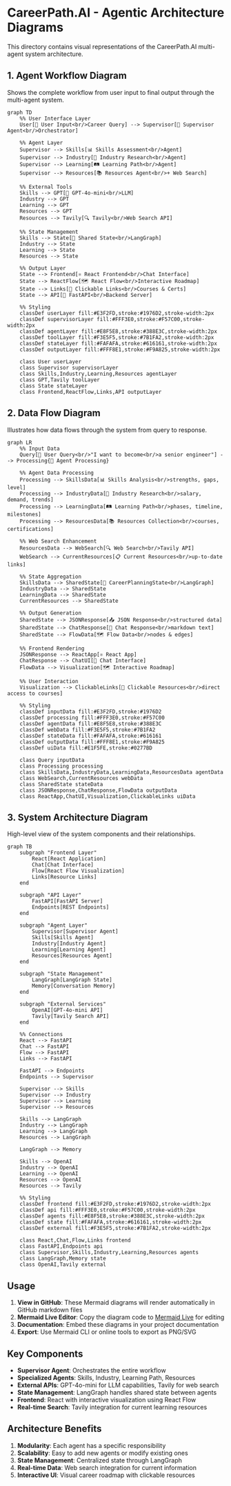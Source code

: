 # CareerPath.AI - Agentic Architecture Diagrams

This directory contains visual representations of the CareerPath.AI multi-agent system architecture.

## 1. Agent Workflow Diagram

Shows the complete workflow from user input to final output through the multi-agent system.

```mermaid
graph TD
    %% User Interface Layer
    User[👤 User Input<br/>Career Query] --> Supervisor[🎯 Supervisor Agent<br/>Orchestrator]
    
    %% Agent Layer
    Supervisor --> Skills[📊 Skills Assessment<br/>Agent]
    Supervisor --> Industry[🏢 Industry Research<br/>Agent]
    Supervisor --> Learning[🛤️ Learning Path<br/>Agent]
    Supervisor --> Resources[📚 Resources Agent<br/>+ Web Search]
    
    %% External Tools
    Skills --> GPT[🤖 GPT-4o-mini<br/>LLM]
    Industry --> GPT
    Learning --> GPT
    Resources --> GPT
    Resources --> Tavily[🔍 Tavily<br/>Web Search API]
    
    %% State Management
    Skills --> State[💾 Shared State<br/>LangGraph]
    Industry --> State
    Learning --> State
    Resources --> State
    
    %% Output Layer
    State --> Frontend[⚛️ React Frontend<br/>Chat Interface]
    State --> ReactFlow[🗺️ React Flow<br/>Interactive Roadmap]
    State --> Links[🔗 Clickable Links<br/>Courses & Certs]
    State --> API[🚀 FastAPI<br/>Backend Server]
    
    %% Styling
    classDef userLayer fill:#E3F2FD,stroke:#1976D2,stroke-width:2px
    classDef supervisorLayer fill:#FFF3E0,stroke:#F57C00,stroke-width:2px
    classDef agentLayer fill:#E8F5E8,stroke:#388E3C,stroke-width:2px
    classDef toolLayer fill:#F3E5F5,stroke:#7B1FA2,stroke-width:2px
    classDef stateLayer fill:#FAFAFA,stroke:#616161,stroke-width:2px
    classDef outputLayer fill:#FFF8E1,stroke:#F9A825,stroke-width:2px
    
    class User userLayer
    class Supervisor supervisorLayer
    class Skills,Industry,Learning,Resources agentLayer
    class GPT,Tavily toolLayer
    class State stateLayer
    class Frontend,ReactFlow,Links,API outputLayer
```

## 2. Data Flow Diagram

Illustrates how data flows through the system from query to response.

```mermaid
graph LR
    %% Input Data
    Query[📝 User Query<br/>"I want to become<br/>a senior engineer"] --> Processing{🔄 Agent Processing}
    
    %% Agent Data Processing
    Processing --> SkillsData[📊 Skills Analysis<br/>strengths, gaps, level]
    Processing --> IndustryData[🏢 Industry Research<br/>salary, demand, trends]
    Processing --> LearningData[🛤️ Learning Path<br/>phases, timeline, milestones]
    Processing --> ResourcesData[📚 Resources Collection<br/>courses, certifications]
    
    %% Web Search Enhancement
    ResourcesData --> WebSearch[🔍 Web Search<br/>Tavily API]
    WebSearch --> CurrentResources[📋 Current Resources<br/>up-to-date links]
    
    %% State Aggregation
    SkillsData --> SharedState[💾 CareerPlanningState<br/>LangGraph]
    IndustryData --> SharedState
    LearningData --> SharedState
    CurrentResources --> SharedState
    
    %% Output Generation
    SharedState --> JSONResponse[📤 JSON Response<br/>structured data]
    SharedState --> ChatResponse[💬 Chat Response<br/>markdown text]
    SharedState --> FlowData[🗺️ Flow Data<br/>nodes & edges]
    
    %% Frontend Rendering
    JSONResponse --> ReactApp[⚛️ React App]
    ChatResponse --> ChatUI[💬 Chat Interface]
    FlowData --> Visualization[🗺️ Interactive Roadmap]
    
    %% User Interaction
    Visualization --> ClickableLinks[🔗 Clickable Resources<br/>direct access to courses]
    
    %% Styling
    classDef inputData fill:#E3F2FD,stroke:#1976D2
    classDef processing fill:#FFF3E0,stroke:#F57C00
    classDef agentData fill:#E8F5E8,stroke:#388E3C
    classDef webData fill:#F3E5F5,stroke:#7B1FA2
    classDef stateData fill:#FAFAFA,stroke:#616161
    classDef outputData fill:#FFF8E1,stroke:#F9A825
    classDef uiData fill:#E1F5FE,stroke:#0277BD
    
    class Query inputData
    class Processing processing
    class SkillsData,IndustryData,LearningData,ResourcesData agentData
    class WebSearch,CurrentResources webData
    class SharedState stateData
    class JSONResponse,ChatResponse,FlowData outputData
    class ReactApp,ChatUI,Visualization,ClickableLinks uiData
```

## 3. System Architecture Diagram

High-level view of the system components and their relationships.

```mermaid
graph TB
    subgraph "Frontend Layer"
        React[React Application]
        Chat[Chat Interface]
        Flow[React Flow Visualization]
        Links[Resource Links]
    end
    
    subgraph "API Layer"
        FastAPI[FastAPI Server]
        Endpoints[REST Endpoints]
    end
    
    subgraph "Agent Layer"
        Supervisor[Supervisor Agent]
        Skills[Skills Agent]
        Industry[Industry Agent]
        Learning[Learning Agent]
        Resources[Resources Agent]
    end
    
    subgraph "State Management"
        LangGraph[LangGraph State]
        Memory[Conversation Memory]
    end
    
    subgraph "External Services"
        OpenAI[GPT-4o-mini API]
        Tavily[Tavily Search API]
    end
    
    %% Connections
    React --> FastAPI
    Chat --> FastAPI
    Flow --> FastAPI
    Links --> FastAPI
    
    FastAPI --> Endpoints
    Endpoints --> Supervisor
    
    Supervisor --> Skills
    Supervisor --> Industry
    Supervisor --> Learning
    Supervisor --> Resources
    
    Skills --> LangGraph
    Industry --> LangGraph
    Learning --> LangGraph
    Resources --> LangGraph
    
    LangGraph --> Memory
    
    Skills --> OpenAI
    Industry --> OpenAI
    Learning --> OpenAI
    Resources --> OpenAI
    Resources --> Tavily
    
    %% Styling
    classDef frontend fill:#E3F2FD,stroke:#1976D2,stroke-width:2px
    classDef api fill:#FFF3E0,stroke:#F57C00,stroke-width:2px
    classDef agents fill:#E8F5E8,stroke:#388E3C,stroke-width:2px
    classDef state fill:#FAFAFA,stroke:#616161,stroke-width:2px
    classDef external fill:#F3E5F5,stroke:#7B1FA2,stroke-width:2px
    
    class React,Chat,Flow,Links frontend
    class FastAPI,Endpoints api
    class Supervisor,Skills,Industry,Learning,Resources agents
    class LangGraph,Memory state
    class OpenAI,Tavily external
```

## Usage

1. **View in GitHub**: These Mermaid diagrams will render automatically in GitHub markdown files
2. **Mermaid Live Editor**: Copy the diagram code to [Mermaid Live](https://mermaid.live/) for editing
3. **Documentation**: Embed these diagrams in your project documentation
4. **Export**: Use Mermaid CLI or online tools to export as PNG/SVG

## Key Components

- **Supervisor Agent**: Orchestrates the entire workflow
- **Specialized Agents**: Skills, Industry, Learning Path, Resources
- **External APIs**: GPT-4o-mini for LLM capabilities, Tavily for web search
- **State Management**: LangGraph handles shared state between agents
- **Frontend**: React with interactive visualization using React Flow
- **Real-time Search**: Tavily integration for current learning resources

## Architecture Benefits

1. **Modularity**: Each agent has a specific responsibility
2. **Scalability**: Easy to add new agents or modify existing ones
3. **State Management**: Centralized state through LangGraph
4. **Real-time Data**: Web search integration for current information
5. **Interactive UI**: Visual career roadmap with clickable resources